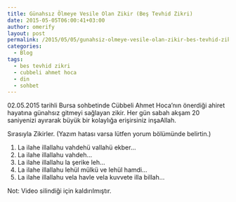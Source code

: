 ```yaml
---
title: Günahsız Ölmeye Vesile Olan Zikir (Beş Tevhid Zikri)
date: 2015-05-05T06:00:41+03:00
author: omerify
layout: post
permalink: /2015/05/05/gunahsiz-olmeye-vesile-olan-zikir-bes-tevhid-zikri/
categories:
  - Blog
tags:
  - bes tevhid zikri
  - cubbeli ahmet hoca
  - din
  - sohbet
---
```


02.05.2015 tarihli Bursa sohbetinde Cübbeli Ahmet Hoca’nın önerdiği ahiret hayatına günahsız gitmeyi sağlayan zikir. Her gün sabah akşam 20 saniyenizi ayırarak büyük bir kolaylığa erişirsiniz inşaAllah.

Sırasıyla Zikirler. (Yazım hatası varsa lütfen yorum bölümünde belirtin.)

  1. La ilahe illallahu vahdehü vallahü ekber…
  2. La ilahe illallahu vahdeh…
  3. La ilahe illallahu la şerike leh…
  4. La ilahe illallahu lehül mülkü ve lehül hamdi…
  5. La ilahe illallahu vela havle vela kuvvete illa billah…

Not: Video silindiği için kaldırılmıştır.